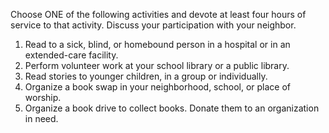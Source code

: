 Choose ONE of the following activities and devote at least four hours of service to that activity. Discuss your participation with your neighbor.

1. Read to a sick, blind, or homebound person in a hospital or in an extended-care facility.
1. Perform volunteer work at your school library or a public library.
1. Read stories to younger children, in a group or individually.
1. Organize a book swap in your neighborhood, school, or place of worship.
1. Organize a book drive to collect books. Donate them to an organization in need.
